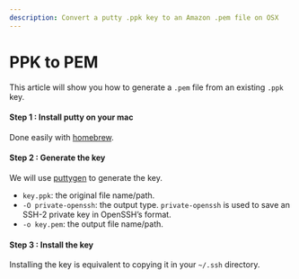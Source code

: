 ```yaml
---
description: Convert a putty .ppk key to an Amazon .pem file on OSX
---
```


# PPK to PEM

This article will show you how to generate a `.pem` file from an existing `.ppk` key.

#### Step 1 : Install putty on your mac <a id="1-Install-putty-on-your-mac"></a>

Done easily with [homebrew](http://brew.sh/).

#### Step 2 : Generate the key <a id="2-Generate-the-key"></a>

We will use [puttygen](http://linux.die.net/man/1/puttygen) to generate the key.

* `key.ppk`: the original file name/path.
* `-O private-openssh`: the output type. `private-openssh` is used to save an SSH-2 private key in OpenSSH’s format.
* `-o key.pem`: the output file name/path.

#### Step 3 : Install the key <a id="3-Install-the-key"></a>

Installing the key is equivalent to copying it in your `~/.ssh` directory.

